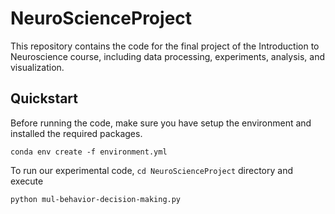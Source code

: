 # NeuroScienceProject
This repository contains the code for the final project of the Introduction to Neuroscience course, including data processing, experiments, analysis, and visualization.

## Quickstart
Before running the code, make sure you have setup the environment and installed the required packages. 
```
conda env create -f environment.yml
```
To run our experimental code, `cd NeuroScienceProject` directory and execute 
```
python mul-behavior-decision-making.py
``` 
